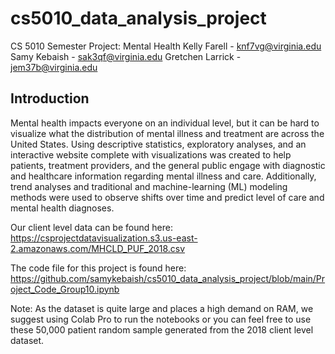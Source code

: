 # cs5010_data_analysis_project

CS 5010 Semester Project: Mental Health
Kelly Farell - knf7vg@virginia.edu Samy Kebaish - sak3qf@virginia.edu
Gretchen Larrick - jem37b@virginia.edu

## Introduction
Mental health impacts everyone on an individual level, but it can be hard to visualize what the distribution of mental illness and treatment are across the United States. Using descriptive statistics, exploratory analyses, and an interactive website complete with visualizations was created to help patients, treatment providers, and the general public engage with diagnostic and healthcare information regarding mental illness and care. Additionally, trend analyses and traditional and machine-learning (ML) modeling methods were used to observe shifts over time and predict level of care and mental health diagnoses.

Our client level data can be found here: https://csprojectdatavisualization.s3.us-east-2.amazonaws.com/MHCLD_PUF_2018.csv

The code file for this project is found here:  https://github.com/samykebaish/cs5010_data_analysis_project/blob/main/Project_Code_Group10.ipynb

Note: As the dataset is quite large and places a high demand on RAM, we suggest using Colab Pro to run the notebooks or you can feel free to use these 50,000 patient random sample generated from the 2018 client level dataset. 


